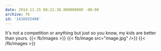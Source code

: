 ```yaml
---
date: 2014-11-25 08:21:38.000000000 -08:00
archive: fb
id: '1416932498'
---
```


It's not a competition or anything but just so you know, my kids are better than yours.
{{< fb/images >}}
{{< fb/image src="image.jpg" />}}
{{< /fb/images >}}
